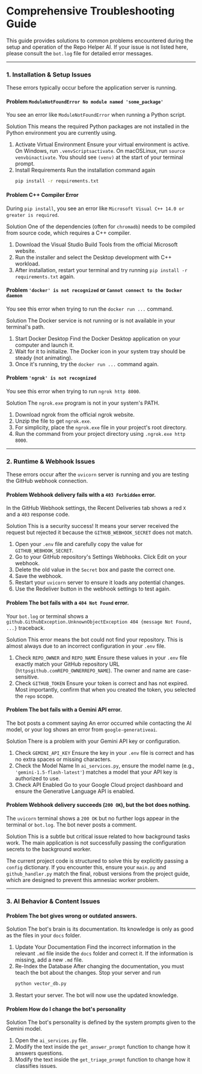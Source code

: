# Comprehensive Troubleshooting Guide

This guide provides solutions to common problems encountered during the setup and operation of the Repo Helper AI. If your issue is not listed here, please consult the `bot.log` file for detailed error messages.

---

### 1. Installation & Setup Issues

These errors typically occur before the application server is running.

#### Problem `ModuleNotFoundError No module named 'some_package'`

 You see an error like `ModuleNotFoundError` when running a Python script.

Solution This means the required Python packages are not installed in the Python environment you are currently using.

1.  Activate Virtual Environment Ensure your virtual environment is active. On Windows, run `.venvScriptsactivate`. On macOSLinux, run `source venvbinactivate`. You should see `(venv)` at the start of your terminal prompt.
2.  Install Requirements Run the installation command again
    ```bash
    pip install -r requirements.txt
    ```

#### Problem C++ Compiler Error

 During `pip install`, you see an error like `Microsoft Visual C++ 14.0 or greater is required`.

Solution One of the dependencies (often for `chromadb`) needs to be compiled from source code, which requires a C++ compiler.

1.  Download the Visual Studio Build Tools from the official Microsoft website.
2.  Run the installer and select the Desktop development with C++ workload.
3.  After installation, restart your terminal and try running `pip install -r requirements.txt` again.

#### Problem `'docker' is not recognized` or `Cannot connect to the Docker daemon`

 You see this error when trying to run the `docker run ...` command.

Solution The Docker service is not running or is not available in your terminal's path.

1.  Start Docker Desktop Find the Docker Desktop application on your computer and launch it.
2.  Wait for it to initialize. The Docker icon in your system tray should be steady (not animating).
3.  Once it's running, try the `docker run ...` command again.

#### Problem `'ngrok' is not recognized`

 You see this error when trying to run `ngrok http 8000`.

Solution The `ngrok.exe` program is not in your system's PATH.

1.  Download ngrok from the official ngrok website.
2.  Unzip the file to get `ngrok.exe`.
3.  For simplicity, place the `ngrok.exe` file in your project's root directory.
4.  Run the command from your project directory using `.ngrok.exe http 8000`.

---

### 2. Runtime & Webhook Issues

These errors occur after the `uvicorn` server is running and you are testing the GitHub webhook connection.

#### Problem Webhook delivery fails with a `403 Forbidden` error.

 In the GitHub Webhook settings, the Recent Deliveries tab shows a red `X` and a `403` response code.

Solution This is a security success! It means your server received the request but rejected it because the `GITHUB_WEBHOOK_SECRET` does not match.

1.  Open your `.env` file and carefully copy the value for `GITHUB_WEBHOOK_SECRET`.
2.  Go to your GitHub repository's Settings  Webhooks. Click Edit on your webhook.
3.  Delete the old value in the `Secret` box and paste the correct one.
4.  Save the webhook.
5.  Restart your `uvicorn` server to ensure it loads any potential changes.
6.  Use the Redeliver button in the webhook settings to test again.

#### Problem The bot fails with a `404 Not Found` error.

 Your `bot.log` or terminal shows a `github.GithubException.UnknownObjectException 404 {message Not Found, ...}` traceback.

Solution This error means the bot could not find your repository. This is almost always due to an incorrect configuration in your `.env` file.

1.  Check `REPO_OWNER` and `REPO_NAME` Ensure these values in your `.env` file exactly match your GitHub repository URL (`httpsgithub.comREPO_OWNERREPO_NAME`). The owner and name are case-sensitive.
2.  Check `GITHUB_TOKEN` Ensure your token is correct and has not expired. Most importantly, confirm that when you created the token, you selected the `repo` scope.

#### Problem The bot fails with a Gemini API error.

 The bot posts a comment saying An error occurred while contacting the AI model, or your log shows an error from `google-generativeai`.

Solution There is a problem with your Gemini API key or configuration.

1.  Check `GEMINI_API_KEY` Ensure the key in your `.env` file is correct and has no extra spaces or missing characters.
2.  Check the Model Name In `ai_services.py`, ensure the model name (e.g., `'gemini-1.5-flash-latest'`) matches a model that your API key is authorized to use.
3.  Check API Enabled Go to your Google Cloud project dashboard and ensure the Generative Language API is enabled.

#### Problem Webhook delivery succeeds (`200 OK`), but the bot does nothing.

 The `uvicorn` terminal shows a `200 OK` but no further logs appear in the terminal or `bot.log`. The bot never posts a comment.

Solution This is a subtle but critical issue related to how background tasks work. The main application is not successfully passing the configuration secrets to the background worker.

The current project code is structured to solve this by explicitly passing a `config` dictionary. If you encounter this, ensure your `main.py` and `github_handler.py` match the final, robust versions from the project guide, which are designed to prevent this amnesiac worker problem.

---

### 3. AI Behavior & Content Issues

#### Problem The bot gives wrong or outdated answers.

Solution The bot's brain is its documentation. Its knowledge is only as good as the files in your `docs` folder.

1.  Update Your Documentation Find the incorrect information in the relevant `.md` file inside the `docs` folder and correct it. If the information is missing, add a new `.md` file.
2.  Re-Index the Database After changing the documentation, you must teach the bot about the changes. Stop your server and run
    ```bash
    python vector_db.py
    ```
3.  Restart your server. The bot will now use the updated knowledge.

#### Problem How do I change the bot's personality

Solution The bot's personality is defined by the system prompts given to the Gemini model.

1.  Open the `ai_services.py` file.
2.  Modify the text inside the `get_answer_prompt` function to change how it answers questions.
3.  Modify the text inside the `get_triage_prompt` function to change how it classifies issues.
